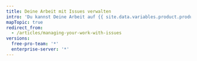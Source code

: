 ```yaml
---
title: Deine Arbeit mit Issues verwalten
intro: 'Du kannst Deine Arbeit auf {{ site.data.variables.product.product_name }} verwalten, indem Du Issues zur Nachverfolgung von Ideen, Verbesserungen, Aufgaben oder Fehlern erstellst.'
mapTopic: true
redirect_from:
  - /articles/managing-your-work-with-issues
versions:
  free-pro-team: '*'
  enterprise-server: '*'
---
```


